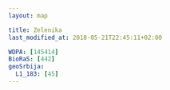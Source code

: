 ```yaml
---
layout: map

title: Zelenika
last_modified_at: 2018-05-21T22:45:11+02:00

WDPA: [145414]
BioRaS: [442]
geoSrbija:
  L1_183: [45]
---
```

